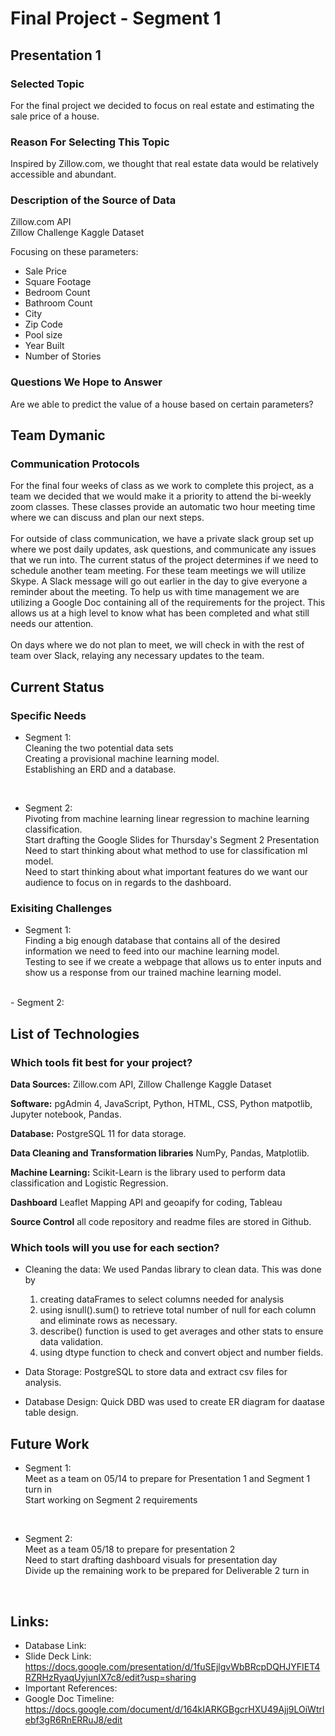 # Final Project - Segment 1 

## Presentation 1
### Selected Topic 
For the final project we decided to focus on real estate and estimating the sale price of a house.

### Reason For Selecting This Topic 
Inspired by Zillow.com, we thought that real estate data would be relatively accessible and abundant.

### Description of the Source of Data
Zillow.com API <br />
Zillow Challenge Kaggle Dataset <br />

Focusing on these parameters:
- Sale Price
- Square Footage
- Bedroom Count
- Bathroom Count
- City
- Zip Code
- Pool size
- Year Built
- Number of Stories

### Questions We Hope to Answer
Are we able to predict the value of a house based on certain parameters?

## Team Dymanic
### Communication Protocols
For the final four weeks of class as we work to complete this project, as a team we decided that we would make it a priority to attend the bi-weekly zoom classes. These classes provide an automatic two hour meeting time where we can discuss and plan our next steps. <br />
<br />
For outside of class communication, we have a private slack group set up where we post daily updates, ask questions, and communicate any issues that we run into. The current status of the project determines if we need to schedule another team meeting. For these team meetings we will utilize Skype. A Slack message will go out earlier in the day to give everyone a reminder about the meeting. To help us with time management we are utilizing a Google Doc containing all of the requirements for the project. This allows us at a high level to know what has been completed and what still needs our attention.  <br />
<br />
On days where we do not plan to meet, we will check in with the rest of team over Slack, relaying any necessary updates to the team. 

## Current Status
### Specific Needs
- Segment 1: <br />
Cleaning the two potential data sets <br />
Creating a provisional machine learning model. <br />
Establishing an ERD and a database. <br />
<br />

- Segment 2: <br />
Pivoting from machine learning linear regression to machine learning classification. <br />
Start drafting the Google Slides for Thursday's Segment 2 Presentation <br />
Need to start thinking about what method to use for classification ml model. <br />
Need to start thinking about what important features do we want our audience to focus on in regards to the dashboard. <br />

### Exisiting Challenges
- Segment 1: <br />
Finding a big enough database that contains all of the desired information we need to feed into our machine learning model.<br />
Testing to see if we create a webpage that allows us to enter inputs and show us a response from our trained machine learning model. <br />
<br />
- Segment 2: <br />
 

## List of Technologies
### Which tools fit best for your project?

**Data Sources:** Zillow.com API, Zillow Challenge Kaggle Dataset

**Software:**  pgAdmin 4, JavaScript, Python, HTML, CSS, Python matpotlib, Jupyter notebook, Pandas.

**Database:** PostgreSQL 11 for data storage.

**Data Cleaning and Transformation libraries** NumPy, Pandas, Matplotlib.

**Machine Learning:** Scikit-Learn is the library used to perform data classification and Logistic Regression.

**Dashboard** Leaflet Mapping API and geoapify for coding, Tableau

**Source Control** all code repository and readme files are stored in Github.

### Which tools will you use for each section?
- Cleaning the data: We used Pandas library to clean data. This was done by
     1. creating dataFrames to select columns needed for analysis 
     2. using isnull().sum() to retrieve total number of null for each column and eliminate rows as necessary.
     3. describe() function is used to get averages and other stats to ensure data validation.
     4. using dtype function to check and convert object and number fields.

- Data Storage: PostgreSQL to store data and extract csv files for analysis.

- Database Design: Quick DBD was used to create ER diagram for daatase table design.

## Future Work
- Segment 1: <br />
Meet as a team on 05/14 to prepare for Presentation 1 and Segment 1 turn in <br />
Start working on Segment 2 requirements
<br />

- Segment 2: <br />
Meet as a team 05/18 to prepare for presentation 2 <br />
Need to start drafting dashboard visuals for presentation day <br />
Divide up the remaining work to be prepared for Deliverable 2 turn in <br />


<br />

## Links:

- Database Link:
- Slide Deck Link: https://docs.google.com/presentation/d/1fuSEjlgvWbBRcpDQHJYFIET4RZRHzRyaqUyjunIX7c8/edit?usp=sharing
- Important References:
- Google Doc Timeline: https://docs.google.com/document/d/164kIARKGBgcrHXU49Ajj9LOiWtrlebf3gR6RnERRuJ8/edit
